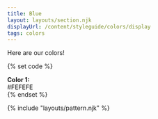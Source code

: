 ```yaml
---
title: Blue
layout: layouts/section.njk
displayUrl: /content/styleguide/colors/display
tags: colors
---
```


Here are our colors!

{% set code %}
<div>
	<strong>Color 1:</strong>
</div>
<div>#FEFEFE</div>
{% endset %}

{% include "layouts/pattern.njk" %}